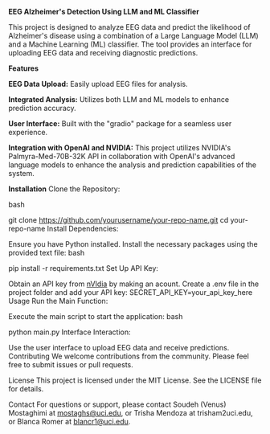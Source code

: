 **EEG Alzheimer's Detection Using LLM and ML Classifier**

This project is designed to analyze EEG data and predict the likelihood of Alzheimer's disease using a combination of a Large Language Model (LLM) and a Machine Learning (ML) classifier. The tool provides an interface for uploading EEG data and receiving diagnostic predictions.

**Features**

**EEG Data Upload:** Easily upload EEG files for analysis.

**Integrated Analysis:** Utilizes both LLM and ML models to enhance prediction accuracy.

**User Interface:** Built with the "gradio" package for a seamless user experience.

**Integration with OpenAI and NVIDIA:** This project utilizes NVIDIA's Palmyra-Med-70B-32K API in collaboration with OpenAI's advanced language models to enhance the analysis and prediction capabilities of the system.

**Installation**
Clone the Repository:

bash

git clone https://github.com/yourusername/your-repo-name.git
cd your-repo-name
Install Dependencies:

Ensure you have Python installed.
Install the necessary packages using the provided text file:
bash

pip install -r requirements.txt
Set Up API Key:

Obtain an API key from [nVIdia](https://build.nvidia.com/explore/discover) by making an acount.
Create a .env file in the project folder and add your API key:
SECRET_API_KEY=your_api_key_here
Usage
Run the Main Function:

Execute the main script to start the application:
bash

python main.py
Interface Interaction:

Use the user interface to upload EEG data and receive predictions.
Contributing
We welcome contributions from the community. Please feel free to submit issues or pull requests.

License
This project is licensed under the MIT License. See the LICENSE file for details.

Contact
For questions or support, please contact Soudeh (Venus) Mostaghimi at mostaghs@uci.edu, or Trisha Mendoza at trisham2uci.edu, or Blanca Romer at blancr1@uci.edu.
